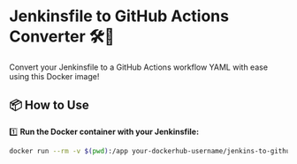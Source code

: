 # Jenkinsfile to GitHub Actions Converter 🛠️🚀

Convert your Jenkinsfile to a GitHub Actions workflow YAML with ease using this Docker image!

## 📦 How to Use

1️⃣ **Run the Docker container with your Jenkinsfile:**

```bash
docker run --rm -v $(pwd):/app your-dockerhub-username/jenkins-to-github Jenkinsfile /app/github-actions.yml
